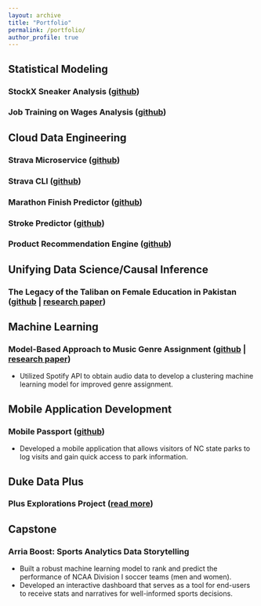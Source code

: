 ```yaml
---
layout: archive
title: "Portfolio"
permalink: /portfolio/
author_profile: true
---
```




## Statistical Modeling
  ### <t> StockX Sneaker Analysis ([github](https://github.com/rmratliffbrown/final-stats-sneakers/blob/main/final-report.Rmd)) </t>
  ### Job Training on Wages Analysis ([github](https://github.com/rmratliffbrown/job-training-wages))

## Cloud Data Engineering
  ### Strava Microservice ([github](https://github.com/rmratliffbrown/data-engineering-strava-api)) 

  ### Strava CLI ([github](https://github.com/rmratliffbrown/strava-cli))

  ### Marathon Finish Predictor ([github](https://github.com/rmratliffbrown/ml-marathon-finish-predictor))

  ### Stroke Predictor ([github](https://github.com/rmratliffbrown/ml-stroke-predictor))

  ### Product Recommendation Engine ([github](https://github.com/rmratliffbrown/Recommend))

## Unifying Data Science/Causal Inference
  ### The Legacy of the Taliban on Female Education in Pakistan ([github](https://github.com/rmratliffbrown/uds-2022-ids-701-team-3) | [research paper](https://github.com/rmratliffbrown/uds-2022-ids-701-team-3/blob/main/40-docs/IDS-701_Final_Project_Report.pdf))

## Machine Learning
  ### Model-Based Approach to Music Genre Assignment ([github](https://github.com/rmratliffbrown/ml-genre-assignment) | [research paper](https://github.com/rmratliffbrown/ml-genre-assignment/blob/main/30_docs/final-report.pdf)) 
* Utilized Spotify API to obtain audio data to develop a clustering machine learning model for improved genre assignment.

## Mobile Application Development
  ### Mobile Passport ([github](https://github.com/rmratliffbrown/mobile-passport))
  * Developed a mobile application that allows visitors of NC state parks to log visits and gain quick access to park information. 

## Duke Data Plus
  ### Plus Explorations Project ([read more](https://bigdata.duke.edu/projects/plus-programs-data-exploration/))

## Capstone
  ### Arria Boost: Sports Analytics Data Storytelling
  * Built a robust machine learning model to rank and predict the performance of NCAA Division I soccer teams (men and women).
  * Developed an interactive dashboard that serves as a tool for end-users to receive stats and narratives for well-informed sports decisions.


